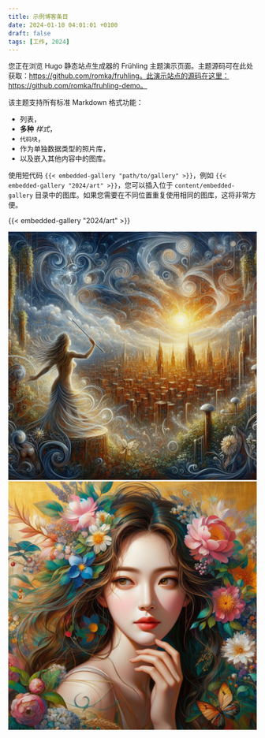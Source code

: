```yaml
---
title: 示例博客条目
date: 2024-01-10 04:01:01 +0100
draft: false
tags: [工作, 2024]
---
```

您正在浏览 Hugo 静态站点生成器的 Frühling 主题演示页面。主题源码可在此处获取：https://github.com/romka/fruhling。此演示站点的源码在这里：https://github.com/romka/fruhling-demo。

该主题支持所有标准 Markdown 格式功能：
- 列表，
- **多种** _样式_，
- `代码块`，
- 作为单独数据类型的照片库，
- 以及嵌入其他内容中的图库。
<!--more-->

使用短代码 `{{< embedded-gallery "path/to/gallery" >}}`，例如 `{{< embedded-gallery "2024/art" >}}`，您可以插入位于 `content/embedded-gallery` 目录中的图库。如果您需要在不同位置重复使用相同的图库，这将非常方便。

{{< embedded-gallery "2024/art" >}}

![标题;描述](./OIG.kOwVe0zG0rPqqb.OWOn4.jpg)
![标题;描述](./OIG.zCJbq2VUr1dsu55xDNKl.jpg) 